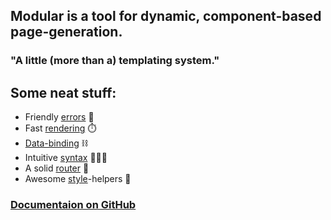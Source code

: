 ## Modular is a tool for dynamic, component-based page-generation.<br>
### <b>"A little (more than a) templating system."</b>

## Some neat stuff:
- Friendly [errors](https://github.com/KargJonas/modular#errors) 🚨
- Fast [rendering](https://github.com/KargJonas/modular#Modular.render) ⏱️
- [Data-binding](https://github.com/KargJonas/modular#bindings) ⛓
- Intuitive [syntax](https://github.com/KargJonas/modular#example) 👩🏻‍💻
- A solid [router](https://github.com/KargJonas/modular#the-router) 📡
- Awesome [style](https://github.com/KargJonas/modular#style)-helpers 🌼

### [Documentaion on GitHub](https://github.com/KargJonas/modular)